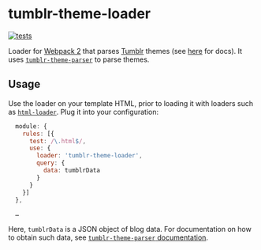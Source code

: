# tumblr-theme-loader

[![tests][tests]][tests-url]

Loader for [Webpack 2](https://webpack.js.org) that parses [Tumblr](https://tumblr.com) themes (see [here](https://www.tumblr.com/docs/de/custom_themes) for docs). It uses [`tumblr-theme-parser`](https://github.com/carrot/tumblr-theme-parser) to parse themes.

## Usage

Use the loader on your template HTML, prior to loading it with loaders such as [`html-loader`](https://github.com/webpack-contrib/html-loader). Plug it into your configuration:

```js
  module: {
    rules: [{
      test: /\.html$/,
      use: {
        loader: 'tumblr-theme-loader',
        query: {
          data: tumblrData
        }
      }
    }]
  },

  …
```

Here, `tumblrData` is a JSON object of blog data. For documentation on how to obtain such data, see [`tumblr-theme-parser` documentation](https://github.com/carrot/tumblr-theme-parser#usage).


[tests]: http://img.shields.io/travis/fallafeljan/tumblr-theme-loader.svg
[tests-url]: https://travis-ci.org/fallafeljan/tumblr-theme-loader
